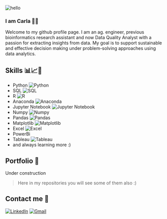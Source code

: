 ![hello](https://media.giphy.com/media/v1.Y2lkPTc5MGI3NjExeWtmMDNiOWl6NzBqMmtjeWt0cm95cjF2ZmNsMzdiMDd5ZG12emVybiZlcD12MV9pbnRlcm5hbF9naWZfYnlfaWQmY3Q9Zw/26xBwdIuRJiAIqHwA/giphy.gif)

### I am Carla 👋✨

Welcome to my github profile page. I am an ag. engineer, previous bioinformatics research assistant and now Data Quality Analyst with a passion for extracting insights from data. My goal is to support sustainable and effective decision making under problem-solving approaches using data analytics. 

## Skills 📊📈🧠
- Python ![Python](https://img.shields.io/badge/-Python-3776AB?style=flat-square&logo=python&logoColor=white)
- SQL ![SQL](https://img.shields.io/badge/-SQL-4479A1?style=flat-square&logo=postgresql&logoColor=white)
- R ![R](https://img.shields.io/badge/-R-276DC3?style=flat-square&logo=r&logoColor=white)
- Anaconda ![Anaconda](https://img.shields.io/badge/-Anaconda-44A833?style=flat-square&logo=anaconda&logoColor=white)
- Jupyter Notebook ![Jupyter Notebook](https://img.shields.io/badge/-Jupyter%20Notebook-F37626?style=flat-square&logo=jupyter&logoColor=white)
- Numpy ![Numpy](https://img.shields.io/badge/-NumPy-013243?style=flat-square&logo=numpy&logoColor=white)
- Pandas ![Pandas](https://img.shields.io/badge/-Pandas-150458?style=flat-square&logo=pandas&logoColor=white)
- Matplotlib ![Matplotlib](https://img.shields.io/badge/-Matplotlib-11557C?style=flat-square&logo=matplotlib&logoColor=white)
- Excel ![Excel](https://img.shields.io/badge/-Excel-217346?style=flat-square&logo=microsoft-excel&logoColor=white)
- PowerBi
- Tableau ![Tableau](https://img.shields.io/badge/-Tableau-E97627?style=flat-square&logo=tableau&logoColor=white)
- and always learning more :)



## Portfolio 💼
Under construction

> Here in my repositories you will see some of them also :)

## Contact me 📧

[![LinkedIn](https://img.shields.io/badge/LinkedIn-Connect-blue?style=flat-square&logo=linkedin&logoColor=white)](https://www.linkedin.com/in/carlamotaleal/)
[![Gmail](https://img.shields.io/badge/Gmail-Send%20Email-red?style=flat-square&logo=gmail&logoColor=white)](mailto:lmota.carla@gmail.com)

<!--
**CarlaML01/CarlaML01** is a ✨ _special_ ✨ repository because its `README.md` (this file) appears on your GitHub profile.

Here are some ideas to get you started:

- 🔭 I’m currently working on ...
- 🌱 I’m currently learning ...
- 👯 I’m looking to collaborate on ...
- 🤔 I’m looking for help with ...
- 💬 Ask me about ...
- 📫 How to reach me: LMOTA.CARLA@GMAIL.COM
- 😄 Pronouns: ...
- ⚡ Fun fact: ...
-->
